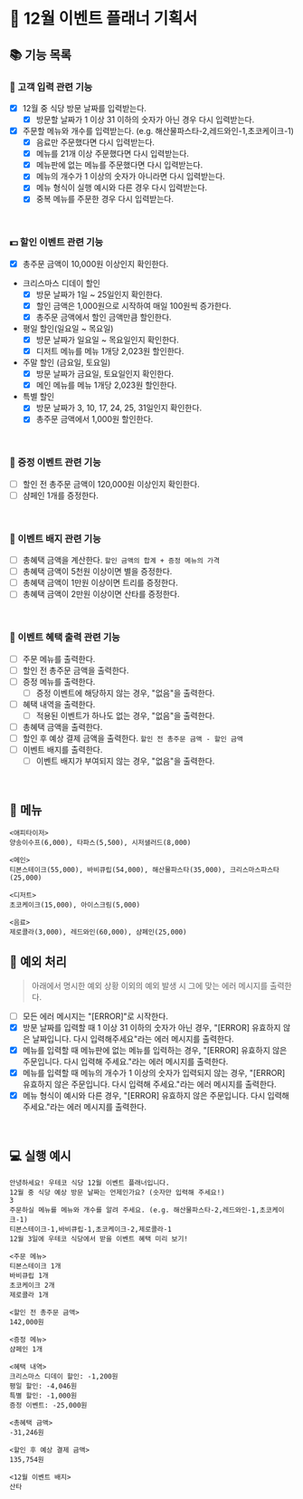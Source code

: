 # 🎄 12월 이벤트 플래너 기획서
## 📚 기능 목록
### 📝 고객 입력 관련 기능
- [x] 12월 중 식당 방문 날짜를 입력받는다.
  - [x] 방문할 날짜가 1 이상 31 이하의 숫자가 아닌 경우 다시 입력받는다.
- [x] 주문할 메뉴와 개수를 입력받는다. (e.g. 해산물파스타-2,레드와인-1,초코케이크-1)
  - [x] 음료만 주문했다면 다시 입력받는다.
  - [x] 메뉴를 21개 이상 주문했다면 다시 입력받는다.
  - [x] 메뉴판에 없는 메뉴를 주문했다면 다시 입력받는다.
  - [x] 메뉴의 개수가 1 이상의 숫자가 아니라면 다시 입력받는다.
  - [x] 메뉴 형식이 실행 예시와 다른 경우 다시 입력받는다.
  - [x] 중복 메뉴를 주문한 경우 다시 입력받는다.
</br>

### 💵 할인 이벤트 관련 기능
- [x] 총주문 금액이 10,000원 이상인지 확인한다.
- 크리스마스 디데이 할인
  - [x] 방문 날짜가 1일 ~ 25일인지 확인한다.
  - [x] 할인 금액은 1,000원으로 시작하여 매일 100원씩 증가한다.
  - [x] 총주문 금액에서 할인 금액만큼 할인한다.
- 평일 할인(일요일 ~ 목요일)
  - [x] 방문 날짜가 일요일 ~ 목요일인지 확인한다.
  - [x] 디저트 메뉴를 메뉴 1개당 2,023원 할인한다.
- 주말 할인 (금요일, 토요일)
  - [x] 방문 날짜가 금요일, 토요일인지 확인한다.
  - [x] 메인 메뉴를 메뉴 1개당 2,023원 할인한다.
- 특별 할인
  - [x] 방문 날짜가 3, 10, 17, 24, 25, 31일인지 확인한다.
  - [x] 총주문 금액에서 1,000원 할인한다.
</br>

### 🎁 증정 이벤트 관련 기능
- [ ] 할인 전 총주문 금액이 120,000원 이상인지 확인한다.
- [ ] 샴페인 1개를 증정한다.
</br>

### 🔖 이벤트 배지 관련 기능
- [ ] 총혜택 금액을 계산한다. ``할인 금액의 합계 + 증정 메뉴의 가격``
- [ ] 총혜택 금액이 5천원 이상이면 별을 증정한다.
- [ ] 총혜택 금액이 1만원 이상이면 트리를 증정한다.
- [ ] 총혜택 금액이 2만원 이상이면 산타를 증정한다.
</br>

### 📃 이벤트 혜택 출력 관련 기능
- [ ] 주문 메뉴를 출력한다.
- [ ] 할인 전 총주문 금액을 출력한다.
- [ ] 증정 메뉴를 출력한다.
  - [ ] 증정 이벤트에 해당하지 않는 경우, "없음"을 출력한다.
- [ ] 혜택 내역을 출력한다.
  - [ ] 적용된 이벤트가 하나도 없는 경우, "없음"을 출력한다.
- [ ] 총혜택 금액을 출력한다.
- [ ] 할인 후 예상 결제 금액을 출력한다. ``할인 전 총주문 금액 - 할인 금액``
- [ ] 이벤트 배지를 출력한다.
  - [ ] 이벤트 배지가 부여되지 않는 경우, "없음"을 출력한다.
</br>

## 📢 메뉴
```
<애피타이저>
양송이수프(6,000), 타파스(5,500), 시저샐러드(8,000)

<메인>
티본스테이크(55,000), 바비큐립(54,000), 해산물파스타(35,000), 크리스마스파스타(25,000)

<디저트>
초코케이크(15,000), 아이스크림(5,000)

<음료>
제로콜라(3,000), 레드와인(60,000), 샴페인(25,000)
```

## 🚫 예외 처리
> 아래에서 명시한 예외 상황 이외의 예외 발생 시 그에 맞는 에러 메시지를 출력한다.
- [ ] 모든 에러 메시지는 "[ERROR]"로 시작한다.
- [x] 방문 날짜를 입력할 때 1 이상 31 이하의 숫자가 아닌 경우, "[ERROR] 유효하지 않은 날짜입니다. 다시 입력해주세요"라는 에러 메시지를 출력한다.
- [x] 메뉴를 입력할 때 메뉴판에 없는 메뉴를 입력하는 경우, "[ERROR] 유효하지 않은 주문입니다. 다시 입력해 주세요."라는 에러 메시지를 출력한다.
- [x] 메뉴를 입력할 때 메뉴의 개수가 1 이상의 숫자가 입력되지 않는 경우, "[ERROR] 유효하지 않은 주문입니다. 다시 입력해 주세요."라는 에러 메시지를 출력한다.
- [x] 메뉴 형식이 예시와 다른 경우, "[ERROR] 유효하지 않은 주문입니다. 다시 입력해 주세요."라는 에러 메시지를 출력한다.
</br>

## 💻 실행 예시
```
안녕하세요! 우테코 식당 12월 이벤트 플래너입니다.
12월 중 식당 예상 방문 날짜는 언제인가요? (숫자만 입력해 주세요!)
3
주문하실 메뉴를 메뉴와 개수를 알려 주세요. (e.g. 해산물파스타-2,레드와인-1,초코케이크-1)
티본스테이크-1,바비큐립-1,초코케이크-2,제로콜라-1
12월 3일에 우테코 식당에서 받을 이벤트 혜택 미리 보기!
 
<주문 메뉴>
티본스테이크 1개
바비큐립 1개
초코케이크 2개
제로콜라 1개
 
<할인 전 총주문 금액>
142,000원
 
<증정 메뉴>
샴페인 1개
 
<혜택 내역>
크리스마스 디데이 할인: -1,200원
평일 할인: -4,046원
특별 할인: -1,000원
증정 이벤트: -25,000원
 
<총혜택 금액>
-31,246원
 
<할인 후 예상 결제 금액>
135,754원
 
<12월 이벤트 배지>
산타
```
